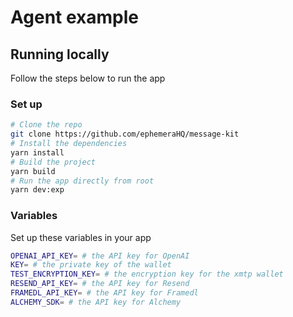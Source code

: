 # Agent example

## Running locally

Follow the steps below to run the app

### Set up

```bash [cmd]
# Clone the repo
git clone https://github.com/ephemeraHQ/message-kit
# Install the dependencies
yarn install
# Build the project
yarn build
# Run the app directly from root
yarn dev:exp
```

### Variables

Set up these variables in your app

```bash [cmd]
OPENAI_API_KEY= # the API key for OpenAI
KEY= # the private key of the wallet
TEST_ENCRYPTION_KEY= # the encryption key for the xmtp wallet
RESEND_API_KEY= # the API key for Resend
FRAMEDL_API_KEY= # the API key for Framedl
ALCHEMY_SDK= # the API key for Alchemy
```
